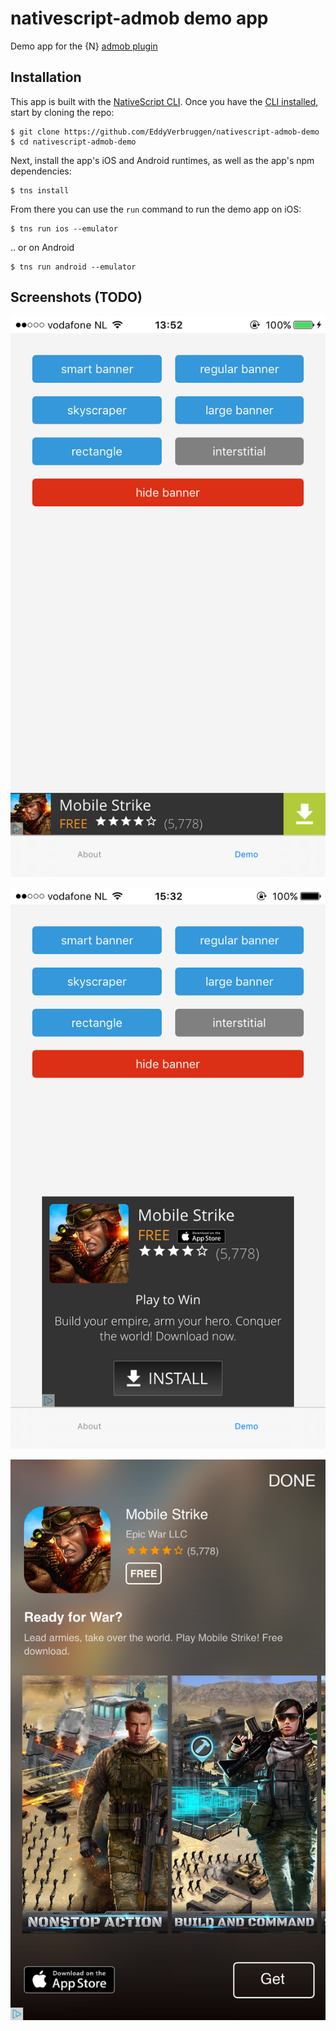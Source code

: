 # nativescript-admob demo app

Demo app for the {N} [admob plugin](https://www.npmjs.com/package/nativescript-admob)

## Installation

This app is built with the [NativeScript CLI](https://github.com/NativeScript/nativescript-cli).
Once you have the [CLI installed](https://github.com/NativeScript/nativescript-cli#installation), start by cloning the repo:

```
$ git clone https://github.com/EddyVerbruggen/nativescript-admob-demo
$ cd nativescript-admob-demo
```

Next, install the app's iOS and Android runtimes, as well as the app's npm dependencies:

```
$ tns install
```

From there you can use the `run` command to run the demo app on iOS:

```
$ tns run ios --emulator
```

.. or on Android

```
$ tns run android --emulator
```

## Screenshots (TODO)

![](screenshots/iOS/01-ios-smart.PNG)

![](screenshots/iOS/02-ios-rectangle.PNG)

![](screenshots/iOS/03-ios-interstitial.PNG)
